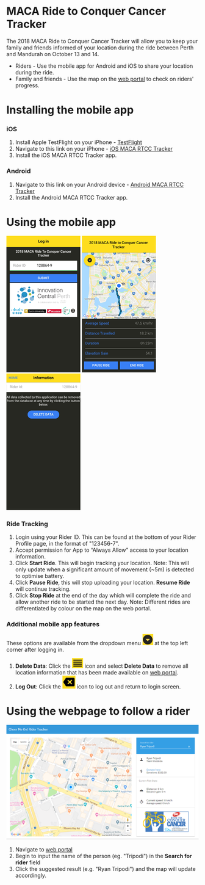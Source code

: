 # MACA Ride to Conquer Cancer Tracker

The 2018 MACA Ride to Conquer Cancer Tracker will allow you to keep your family and friends informed of your location during the ride between Perth and Mandurah on October 13 and 14.
- Riders - Use the mobile app for Android and iOS to share your location during the ride.
- Family and friends - Use the map on the [web portal](https://cheermeon.com.au/) to check on riders' progress.

# Installing the mobile app
### iOS
1. Install Apple TestFlight on your iPhone - [TestFlight](https://itunes.apple.com/au/app/testflight/id899247664?mt=8)
2. Navigate to this link on your iPhone - [iOS MACA RTCC Tracker](https://testflight.apple.com/join/i0LF6KyZ)
3. Install the iOS MACA RTCC Tracker app.

### Android
1. Navigate to this link on your Android device - [Android MACA RTCC Tracker](https://play.google.com/store/apps/details?id=com.rtripodi.macartcctracker)
2. Install the Android MACA RTCC Tracker app.

# Using the mobile app
![alt text](https://raw.githubusercontent.com/rtripod/rtripod.github.io/master/Mobile%20Login%20Thumbnail.png "Login") 
![alt text](https://raw.githubusercontent.com/rtripod/rtripod.github.io/master/Mobile%20Tracking.png "Tracking") 
![alt text](https://raw.githubusercontent.com/rtripod/rtripod.github.io/master/Mobile%20Delete%20Data.png "Delete Data")
### Ride Tracking
1. Login using your Rider ID. This can be found at the bottom of your Rider Profile page, in the format of "123456-7".
2. Accept permission for App to “Always Allow” access to your location information.
3. Click **Start Ride**. This will begin tracking your location.
Note: This will only update when a significant amount of movement (~5m) is detected to optimise battery.
4. Click **Pause Ride**, this will stop uploading your location. **Resume Ride** will continue tracking.
5. Click **Stop Ride** at the end of the day which will complete the ride and allow another ride to be started the next day.
Note: Different rides are differentiated by colour on the map on the web portal.

### Additional mobile app features
These options are available from the dropdown menu ![alt text](https://github.com/rtripod/rtripod.github.io/raw/master/Dropdown.png "Dropdown Icon") at the top left corner after logging in.
1. **Delete Data**: Click the ![alt text](https://github.com/rtripod/rtripod.github.io/raw/master/Information.png "Information Icon") icon and select **Delete Data** to remove all location information that has been made available on [web portal](https://cheermeon.com.au/).
2. **Log Out**: Click the ![alt text](https://github.com/rtripod/rtripod.github.io/raw/master/Logout.png "Log Out Icon") icon to log out and return to login screen. 

# Using the webpage to follow a rider
![alt text](https://github.com/rtripod/rtripod.github.io/blob/master/Web%20Map.png "Web Portal")
1. Navigate to [web portal](https://cheermeon.com.au/)
2. Begin to input the name of the person (eg. "Tripodi") in the **Search for rider** field
3. Click the suggested result (e.g. "Ryan Tripodi") and the map will update accordingly.
